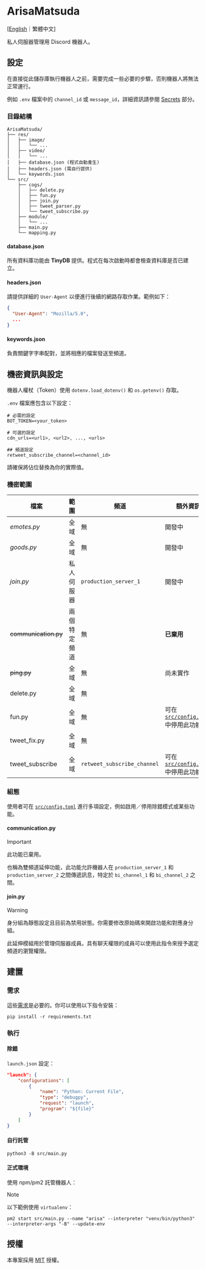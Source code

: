 # ArisaMatsuda

[[English](./README.md)｜繁體中文]

私人伺服器管理用 Discord 機器人。

## 設定

在直接從此儲存庫執行機器人之前，需要完成一些必要的步驟，否則機器人將無法正常運行。

例如 `.env` 檔案中的 `channel_id` 或 `message_id`，詳細資訊請參閱 [Secrets](#機密資訊與設定) 部分。

### 目錄結構

```plain
ArisaMatsuda/
├── res/
│   ├── image/
│   │   └── ...
│   ├── video/
│   │   └── ...
│   ├── database.json (程式自動產生)
│   ├── headers.json (需自行提供)
│   └── keywords.json
└── src/
    ├── cogs/
    │   ├── delete.py
    │   ├── fun.py
    │   ├── join.py
    │   ├── tweet_parser.py
    │   └── tweet_subscribe.py
    ├── module/
    │   └── ...
    ├── main.py
    └── mapping.py
```

#### database.json

所有資料庫功能由 **TinyDB** 提供。程式在每次啟動時都會檢查資料庫是否已建立。

#### headers.json

請提供詳細的 `User-Agent` 以便進行後續的網路存取作業。範例如下：

```json
{
  "User-Agent": "Mozilla/5.0",
  ...
}
```

#### keywords.json

負責關鍵字字串配對，並將相應的檔案發送至頻道。

## 機密資訊與設定

機器人權杖（Token）使用 `dotenv.load_dotenv()` 和 `os.getenv()` 存取。

`.env` 檔案應包含以下設定：

```env
# 必需的設定
BOT_TOKEN=<your_token>

# 可選的設定
cdn_urls=<url1>, <url2>, ..., <urls>

## 頻道設定
retweet_subscribe_channel=<channel_id>
```

請確保將佔位替換為你的實際值。

### 機密範圍

| **檔案**            | **範圍**             | **頻道**                    | **額外資訊**                                               |
|----------------------|---------------------|-----------------------------|------------------------------------------------------------|
| _emotes.py_         | 全域                | 無                          | 開發中                                                     |
| _goods.py_          | 全域                | 無                          | 開發中                                                     |
| _join.py_           | 私人伺服器          | `production_server_1`       | 開發中                                                     |
| ~~communication.py~~| 兩個特定頻道        | 無                          | **已棄用**                                                 |
| ~~ping.py~~         | 全域                | 無                          | 尚未實作                                                   |
| delete.py           | 全域                | 無                          |                                                            |
| fun.py              | 全域                | 無                          | 可在 [`src/config.toml`](src/config.toml) 中停用此功能     |
| tweet_fix.py        | 全域                | 無                          |                                                            |
| tweet_subscribe     | 全域                | `retweet_subscribe_channel` | 可在 [`src/config.toml`](src/config.toml) 中停用此功能     |

### 組態

使用者可在 [`src/config.toml`](src/config.toml) 進行多項設定，例如啟用／停用除錯模式或某些功能。

#### communication.py

> [!IMPORTANT]
> 此功能已棄用。

也稱為雙頻道延伸功能，此功能允許機器人在 `production_server_1` 和 `production_server_2` 之間傳遞訊息，特定於 `bi_channel_1` 和 `bi_channel_2` 之間。

#### join.py

> [!WARNING]
> 身分組為靜態設定且目前為禁用狀態。你需要修改原始碼來開啟功能和對應身分組。

此延伸模組用於管理伺服器成員。具有聊天權限的成員可以使用此指令來授予選定頻道的瀏覽權限。

## 建置

### 需求

這些[需求](./requirements.txt)是必要的。你可以使用以下指令安裝：

```shell
pip install -r requirements.txt
```

### 執行

#### 除錯

`launch.json` 設定：

```json
"launch": {
    "configurations": [
        {
            "name": "Python: Current File",
            "type": "debugpy",
            "request": "launch",
            "program": "${file}"
        }
    ]
}
```

#### 自行託管

```shell
python3 -B src/main.py
```

#### 正式環境

使用 npm/pm2 託管機器人：

> [!NOTE]  
> 以下範例使用 `virtualenv`：

```shell
pm2 start src/main.py --name "arisa" --interpreter "venv/bin/python3" --interpreter-args "-B" --update-env
```

## 授權

本專案採用 [MIT](LICENSE) 授權。

